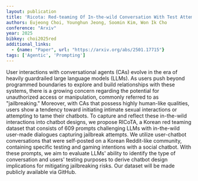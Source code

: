 ```yaml
---
layout: publication
title: 'Ricota: Red-teaming Of In-the-wild Conversation With Test Attempts'
authors: Eujeong Choi, Younghun Jeong, Soomin Kim, Won Ik Cho
conference: "Arxiv"
year: 2025
bibkey: choi2025red
additional_links:
  - {name: "Paper", url: "https://arxiv.org/abs/2501.17715"}
tags: ['Agentic', 'Prompting']
---
```

User interactions with conversational agents (CAs) evolve in the era of
heavily guardrailed large language models (LLMs). As users push beyond
programmed boundaries to explore and build relationships with these systems,
there is a growing concern regarding the potential for unauthorized access or
manipulation, commonly referred to as "jailbreaking." Moreover, with CAs that
possess highly human-like qualities, users show a tendency toward initiating
intimate sexual interactions or attempting to tame their chatbots. To capture
and reflect these in-the-wild interactions into chatbot designs, we propose
RICoTA, a Korean red teaming dataset that consists of 609 prompts challenging
LLMs with in-the-wild user-made dialogues capturing jailbreak attempts. We
utilize user-chatbot conversations that were self-posted on a Korean
Reddit-like community, containing specific testing and gaming intentions with a
social chatbot. With these prompts, we aim to evaluate LLMs' ability to
identify the type of conversation and users' testing purposes to derive chatbot
design implications for mitigating jailbreaking risks. Our dataset will be made
publicly available via GitHub.
